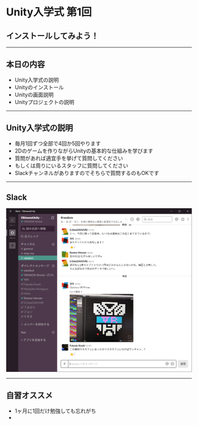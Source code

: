 <!-- $theme: gaia -->

# Unity入学式 第1回
## インストールしてみよう！

---

## 本日の内容
- Unity入学式の説明
- Unityのインストール
- Unityの画面説明
- Unityプロジェクトの説明

---

## Unity入学式の説明
- 毎月1回ずつ全部で4回か5回やります
- 2Dのゲームを作りながらUnityの基本的な仕組みを学びます
- 質問があれば適宜手を挙げて質問してください
- もしくは周りにいるスタッフに質問してください
- Slackチャンネルがありますのでそちらで質問するのもOKです

---

## Slack
![50%](image/slack.png)

---
## 自習オススメ
- 1ヶ月に1回だけ勉強しても忘れがち
- 







